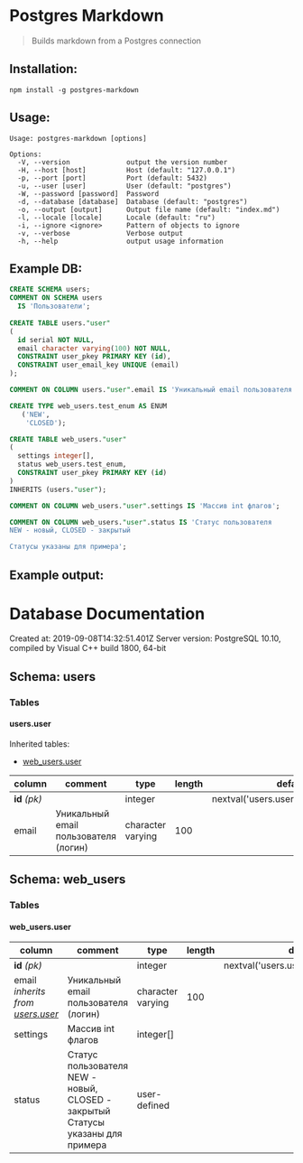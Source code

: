 # Postgres Markdown
> Builds markdown from a Postgres connection

## Installation:
```
npm install -g postgres-markdown
```


## Usage:
```
Usage: postgres-markdown [options]

Options:
  -V, --version              output the version number
  -H, --host [host]          Host (default: "127.0.0.1")
  -p, --port [port]          Port (default: 5432)
  -u, --user [user]          User (default: "postgres")
  -W, --password [password]  Password
  -d, --database [database]  Database (default: "postgres")
  -o, --output [output]      Output file name (default: "index.md")
  -l, --locale [locale]      Locale (default: "ru")
  -i, --ignore <ignore>      Pattern of objects to ignore
  -v, --verbose              Verbose output
  -h, --help                 output usage information

```

## Example DB: 

```sql
CREATE SCHEMA users;
COMMENT ON SCHEMA users
  IS 'Пользователи';
  
CREATE TABLE users."user"
(
  id serial NOT NULL,
  email character varying(100) NOT NULL,
  CONSTRAINT user_pkey PRIMARY KEY (id),
  CONSTRAINT user_email_key UNIQUE (email)
);

COMMENT ON COLUMN users."user".email IS 'Уникальный email пользователя (логин)';

CREATE TYPE web_users.test_enum AS ENUM
   ('NEW',
    'CLOSED');

CREATE TABLE web_users."user"
(
  settings integer[],
  status web_users.test_enum,
  CONSTRAINT user_pkey PRIMARY KEY (id)
)
INHERITS (users."user");

COMMENT ON COLUMN web_users."user".settings IS 'Массив int флагов';

COMMENT ON COLUMN web_users."user".status IS 'Статус пользователя
NEW - новый, CLOSED - закрытый

Статусы указаны для примера';
```

## Example output:

# Database Documentation

Created at: 2019-09-08T14:32:51.401Z
Server version: PostgreSQL 10.10, compiled by Visual C++ build 1800, 64-bit
## Schema: users

### Tables

#### users.user


Inherited tables:


 - [web_users.user](#web_usersuser)

column | comment | type | length | default | constraints | values
--- | --- | --- | --- | --- | --- | ---
**id** _(pk)_ |  | integer |  | nextval('users.user_id_seq'::regclass) | NOT NULL | 
email | Уникальный email пользователя (логин) | character varying | 100 |  | NOT NULL | 

## Schema: web_users

### Tables

#### web_users.user

column | comment | type | length | default | constraints | values
--- | --- | --- | --- | --- | --- | ---
**id** _(pk)_ |  | integer |  | nextval('users.user_id_seq'::regclass) | NOT NULL | 
email *inherits from [users.user](#usersuser)* | Уникальный email пользователя (логин) | character varying | 100 |  | NOT NULL | 
settings | Массив int флагов | integer[] |  |  |  | 
status | Статус пользователя NEW - новый, CLOSED - закрытый  Статусы указаны для примера | user-defined |  |  |  | NEW, CLOSED
